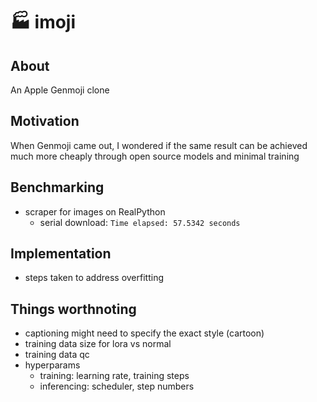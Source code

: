 # 🏭 imoji 

## About

An Apple Genmoji clone

## Motivation

When Genmoji came out, I wondered if the same result can be achieved much more cheaply through open source models and minimal training

## Benchmarking
* scraper for images on RealPython
    * serial download: `Time elapsed: 57.5342 seconds`

## Implementation
* steps taken to address overfitting

## Things worthnoting
* captioning might need to specify the exact style (cartoon)
* training data size for lora vs normal
* training data qc
* hyperparams
    * training: learning rate, training steps 
    * inferencing: scheduler, step numbers